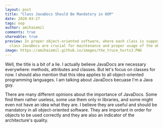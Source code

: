 ```yaml
---
layout: post
title: "Class JavaDocs Should Be Mandatory in OOP"
date: 2020-03-27
tags: oop
author: amihaiemil
comments: true
shareable: true
preview: In proper object-oriented software, where each class is supposed to be a component used in a certain place,
  class JavaDocs are crucial for maintenance and proper usage of the objects.
image: https://amihaiemil.github.io/images/the_truce_hurts3.PNG
---
```


Well, the title is a bit of a lie. I actually believe JavaDocs are necessary everywhere: methods, attributes and classes.
But let's focus on classes for now. I should also mention that this idea applies to all object-oriented programming languages.
I am talking about JavaDocs becuase I'm a Java guy.

There are many different opinions about the importance of JavaDocs. Some find them rather useless, some use them only in libraries,
and some might even not have an idea what they are. I believe they are useful and should be mandatory in all object-oriented software. 
They are important in order for objects to be used correctly and they are also an indicator of the architecture's quality.

